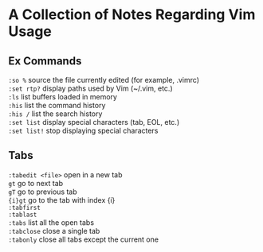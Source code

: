 # A Collection of Notes Regarding Vim Usage

## Ex Commands

`:so %` source the file currently edited (for example, .vimrc)  
`:set rtp?` display paths used by Vim (~/.vim, etc.)  
`:ls` list buffers loaded in memory  
`:his` list the command history  
`:his /` list the search history  
`:set list` display special characters (tab, EOL, etc.)  
`:set list!` stop displaying special characters  

## Tabs

`:tabedit <file>` open <file> in a new tab  
`gt` go to next tab  
`gT` go to previous tab  
`{i}gt` go to the tab with index {i}  
`:tabfirst`  
`:tablast`  
`:tabs` list all the open tabs  
`:tabclose` close a single tab  
`:tabonly` close all tabs except the current one  
